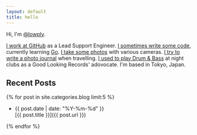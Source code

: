 ```yaml
---
layout: default
title: hello
---
```


Hi, I'm [@lowply](https://twitter.com/lowply).

[I work at GitHub](https://github.com/lowply) as a Lead Support Engineer. [I sometimes write some code](https://github.com/lowply?tab=repositories), currently learning [Go](https://github.com/lowply?tab=repositories&q=&type=&language=go). [I take some photos](https://instagram.com/lowply) with various cameras. [I try to write a photo journal](/photo) when travelling. [I used to play Drum & Bass](https://www.mixcloud.com/lowply) at night clubs as a Good Looking Records' adovocate. I'm based in Tokyo, Japan.

## Recent Posts

{% for post in site.categories.blog limit:5 %}

- <div class="date">{{ post.date | date: "%Y-%m-%d" }}</div> [{{ post.title }}]({{ post.url }})

{% endfor %}